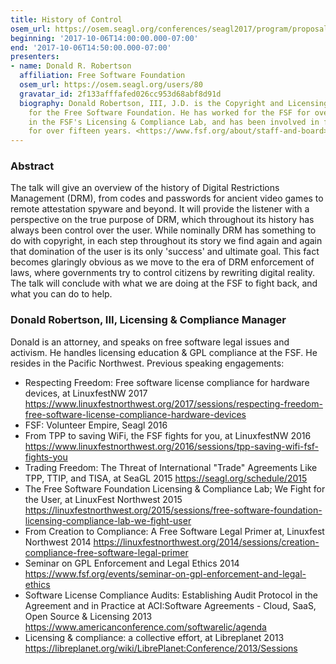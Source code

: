 ```yaml
---
title: History of Control
osem_url: https://osem.seagl.org/conferences/seagl2017/program/proposals/343
beginning: '2017-10-06T14:00:00.000-07:00'
end: '2017-10-06T14:50:00.000-07:00'
presenters:
- name: Donald R. Robertson
  affiliation: Free Software Foundation
  osem_url: https://osem.seagl.org/users/80
  gravatar_id: 2f133afffafed026cc953d68abf8d91d
  biography: Donald Robertson, III, J.D. is the Copyright and Licensing Associate
    for the Free Software Foundation. He has worked for the FSF for over seven years
    in the FSF's Licensing & Compliance Lab, and has been involved in free software
    for over fifteen years. <https://www.fsf.org/about/staff-and-board>
---
```


### Abstract

The talk will give an overview of the history of Digital Restrictions Management (DRM), from codes and passwords for ancient video games to remote attestation spyware and beyond. It will provide the listener with a perspective on the true purpose of DRM, which throughout its history has always been control over the user. While nominally DRM has something to do with copyright, in each step throughout its story we find again and again that domination of the user is its only 'success' and ultimate goal. This fact becomes glaringly obvious as we move to the era of DRM enforcement of laws, where governments try to control citizens by rewriting digital reality. The talk will conclude with what we are doing at the FSF to fight back, and what you can do to help.


### Donald Robertson, III, Licensing & Compliance Manager

Donald is an attorney, and speaks on free software legal issues and activism. He handles licensing education & GPL compliance at the FSF. He resides in the Pacific Northwest. Previous speaking engagements:

* Respecting Freedom: Free software license compliance for hardware devices, at LinuxfestNW 2017 <https://www.linuxfestnorthwest.org/2017/sessions/respecting-freedom-free-software-license-compliance-hardware-devices>
* FSF: Volunteer Empire, Seagl 2016
* From TPP to saving WiFi, the FSF fights for you, at LinuxfestNW 2016 <https://www.linuxfestnorthwest.org/2016/sessions/tpp-saving-wifi-fsf-fights-you>
* Trading Freedom: The Threat of International "Trade" Agreements Like TPP, TTIP, and TISA, at SeaGL 2015 <https://seagl.org/schedule/2015>
* The Free Software Foundation Licensing & Compliance Lab; We Fight for the User, at LinuxFest Northwest 2015 <https://linuxfestnorthwest.org/2015/sessions/free-software-foundation-licensing-compliance-lab-we-fight-user>
* From Creation to Compliance: A Free Software Legal Primer at, Linuxfest Northwest 2014 <https://linuxfestnorthwest.org/2014/sessions/creation-compliance-free-software-legal-primer>
* Seminar on GPL Enforcement and Legal Ethics 2014 <https://www.fsf.org/events/seminar-on-gpl-enforcement-and-legal-ethics>
* Software License Compliance Audits: Establishing Audit Protocol in the Agreement and in Practice at ACI:Software Agreements - Cloud, SaaS, Open Source & Licensing 2013 <https://www.americanconference.com/softwarelic/agenda>
* Licensing & compliance: a collective effort, at Libreplanet 2013 <https://libreplanet.org/wiki/LibrePlanet:Conference/2013/Sessions>
